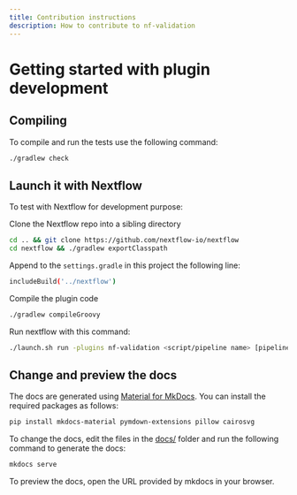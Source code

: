 ```yaml
---
title: Contribution instructions
description: How to contribute to nf-validation
---
```


# Getting started with plugin development

## Compiling

To compile and run the tests use the following command:

```bash
./gradlew check
```

## Launch it with Nextflow

To test with Nextflow for development purpose:

Clone the Nextflow repo into a sibling directory

```bash
cd .. && git clone https://github.com/nextflow-io/nextflow
cd nextflow && ./gradlew exportClasspath
```

Append to the `settings.gradle` in this project the following line:

```bash
includeBuild('../nextflow')
```

Compile the plugin code

```bash
./gradlew compileGroovy
```

Run nextflow with this command:

```bash
./launch.sh run -plugins nf-validation <script/pipeline name> [pipeline params]
```

## Change and preview the docs

The docs are generated using [Material for MkDocs](https://squidfunk.github.io/mkdocs-material/).
You can install the required packages as follows:

```bash
pip install mkdocs-material pymdown-extensions pillow cairosvg
```

To change the docs, edit the files in the [docs/](https://github.com/nextflow-io/nf-validation/tree/master/docs) folder and run the following command to generate the docs:

```bash
mkdocs serve
```

To preview the docs, open the URL provided by mkdocs in your browser.
